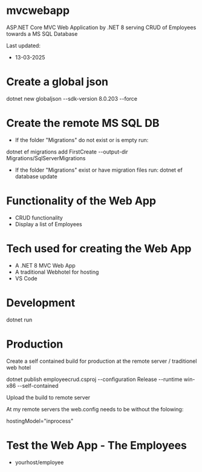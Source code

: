 # mvcwebapp

ASP.NET Core MVC Web Application by .NET 8 serving CRUD of Employees towards a MS SQL Database

Last updated:

- 13-03-2025

# Create a global json

dotnet new globaljson --sdk-version 8.0.203 --force

# Create the remote MS SQL DB

- If the folder "Migrations" do not exist or is empty run: 

dotnet ef migrations add FirstCreate --output-dir Migrations/SqlServerMigrations

- If the folder "Migrations" exist or have migration files run: dotnet ef database update

# Functionality of the Web App

- CRUD functionality
- Display a list of Employees

# Tech used for creating the Web App

- A .NET 8 MVC Web App
- A traditional Webhotel for hosting
- VS Code

# Development

dotnet run

# Production

Create a self contained build for production at the remote server / traditionel web hotel

dotnet publish employeecrud.csproj --configuration Release --runtime win-x86 --self-contained

Upload the build to remote server

At my remote servers the web.config needs to be without the folowing:

hostingModel="inprocess"

# Test the Web App - The Employees

- yourhost/employee


